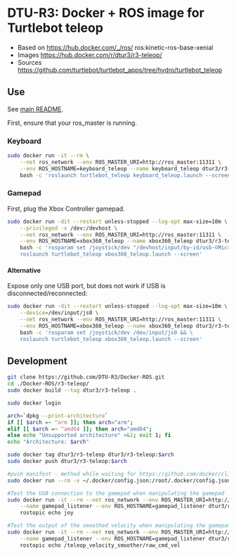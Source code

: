 # DTU-R3: Docker + ROS image for Turtlebot teleop
* Based on https://hub.docker.com/_/ros/ ros:kinetic-ros-base-xenial
* Images https://hub.docker.com/r/dtur3/r3-teleop/
* Sources https://github.com/turtlebot/turtlebot_apps/tree/hydro/turtlebot_teleop

## Use
See [main README](../README.md).

First, ensure that your ros_master is running.

### Keyboard

```sh
sudo docker run -it --rm \
	--net ros_network --env ROS_MASTER_URI=http://ros_master:11311 \
	--env ROS_HOSTNAME=keyboard_teleop --name keyboard_teleop dtur3/r3-teleop \
	bash -c 'roslaunch turtlebot_teleop keyboard_teleop.launch --screen'
```

### Gamepad
First, plug the Xbox Controller gamepad.

```sh
sudo docker run -dit --restart unless-stopped --log-opt max-size=10m \
	--privileged -v /dev:/devhost \
	--net ros_network --env ROS_MASTER_URI=http://ros_master:11311 \
	--env ROS_HOSTNAME=xbox360_teleop --name xbox360_teleop dtur3/r3-teleop \
	bash -c 'rosparam set /joystick/dev "/devhost/input/by-id/usb-©Microsoft_Corporation_Controller_17ACDA2-joystick" && \
	roslaunch turtlebot_teleop xbox360_teleop.launch --screen'
```

#### Alternative
Expose only one USB port, but does not work if USB is disconnected/reconnected:

```sh
sudo docker run -dit --restart unless-stopped --log-opt max-size=10m \
	--device=/dev/input/js0 \
	--net ros_network --env ROS_MASTER_URI=http://ros_master:11311 \
	--env ROS_HOSTNAME=xbox360_teleop --name xbox360_teleop dtur3/r3-teleop \
	bash -c 'rosparam set /joystick/dev /dev/input/js0 && \
	roslaunch turtlebot_teleop xbox360_teleop.launch --screen'
```

## Development

```bash
git clone https://github.com/DTU-R3/Docker-ROS.git
cd ./Docker-ROS/r3-teleop/
sudo docker build --tag dtur3/r3-teleop .

sudo docker login

arch=`dpkg --print-architecture`
if [[ $arch =~ ^arm ]]; then arch="arm";
elif [[ $arch =~ ^amd64 ]]; then arch="amd64";
else echo "Unsupported architecture" >&2; exit 1; fi
echo "Architecture: $arch"

sudo docker tag dtur3/r3-teleop dtur3/r3-teleop:$arch
sudo docker push dtur3/r3-teleop:$arch

#push manifest - method while waiting for https://github.com/docker/cli/pull/138
sudo docker run --rm -v ~/.docker/config.json:/root/.docker/config.json -v $(pwd):/host weshigbee/manifest-tool push from-spec /host/manifest.yaml

#Test the USB connection to the gamepad when manipulating the gamepad
sudo docker run -it --rm --net ros_network --env ROS_MASTER_URI=http://ros_master:11311 \
	--name gamepad_listener --env ROS_HOSTNAME=gamepad_listener dtur3/r3-teleop \
	rostopic echo joy

#Test the output of the smoothed velocity when manipulating the gamepad
sudo docker run -it --rm --net ros_network --env ROS_MASTER_URI=http://ros_master:11311 \
	--name gamepad_listener --env ROS_HOSTNAME=gamepad_listener dtur3/r3-teleop \
	rostopic echo /teleop_velocity_smoother/raw_cmd_vel
```
